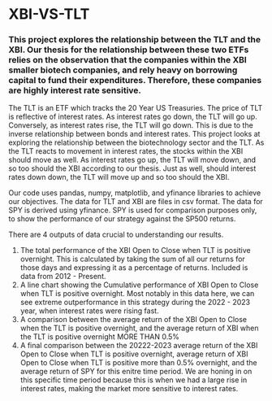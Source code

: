 # XBI-VS-TLT

### This project explores the relationship between the TLT and the XBI. Our thesis for the relationship between these two ETFs relies on the observation that the companies within the XBI smaller biotech companies, and rely heavy on borrowing capital to fund their expenditures. Therefore, these companies are highly interest rate sensitive.

The TLT is an ETF which tracks the 20 Year US Treasuries. The price of TLT is reflective of interest rates. As interest rates go down, the TLT will go up. Conversely, as interest rates rise, the TLT will go down. This is due to the inverse relationship between bonds and interest rates. This project looks at exploring the relationship between the biotechnology sector and the TLT. As the TLT reacts to movement in interest rates, the stocks within the XBI should move as well. As interest rates go up, the TLT will move down, and so too should the XBI according to our thesis. Just as well, should interest rates down down, the TLT will move up and so too should the XBI. 

Our code uses pandas, numpy, matplotlib, and yfinance libraries to achieve our objectives. The data for TLT and XBI are files in csv format. The data for SPY is derived using yfinance. SPY is used for comparison purposes only, to show the performance of our strategy against the SP500 returns.

There are 4 outputs of data crucial to understanding our results.
1) The total performance of the XBI Open to Close when TLT is positive overnight. This is calculated by taking the sum of all our returns for those days and expressing it as a percentage of returns. Included is data from 2012 - Present.
2) A line chart showing the Cumulative performance of XBI Open to Close when TLT is positive overnight. Most notably in this data here, we can see extreme outperformance in this strategy during the 2022 - 2023 year, when interest rates were rising fast.
3) A comparison between the average return of the XBI Open to Close when the TLT is positive overnight, and the average return of XBI when the TLT is positive overnight MORE THAN 0.5%
4) A final comparison between the 20222-2023 average return of the XBI Open to Close when TLT is positive overnight, average return of XBI Open to Close when TLT is positive more than 0.5% overnight, and the average return of SPY for this enitre time period. We are honing in on this specific time period because this is when we had a large rise in interest rates, making the market more sensitive to interest rates. 
